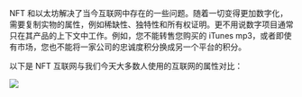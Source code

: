 NFT 和以太坊解决了当今互联网中存在的一些问题。随着一切变得更加数字化，需要复制实物的属性，例如稀缺性、独特性和所有权证明。更不用说数字项目通常只在其产品的上下文中工作。例如，您不能转售您购买的 iTunes mp3，或者即使有市场，您也不能将一家公司的忠诚度积分换成另一个平台的积分。

以下是 NFT 互联网与我们今天大多数人使用的互联网的属性对比：

![](/nft_docs/images/AB3F54961380D1A5292AA11D989C90B9.png)